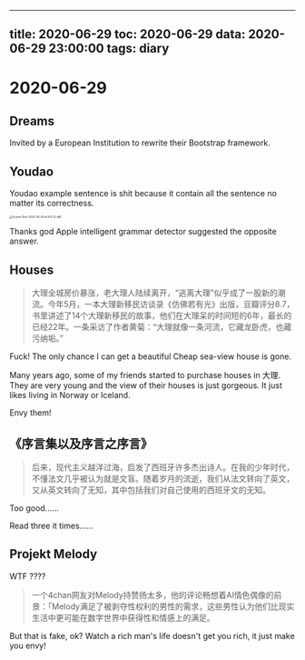 
---
title: 2020-06-29
toc: 2020-06-29
data: 2020-06-29 23:00:00
tags: diary
---


# 2020-06-29

## Dreams

Invited by a European Institution to rewrite their Bootstrap framework.

## Youdao

Youdao example sentence is shit because it contain all the sentence no matter its correctness.

<img src="https://tva1.sinaimg.cn/large/007S8ZIlgy1gg8w0wp81lj31240n2tjs.jpg" alt="Screen Shot 2020-06-29 at 9.10.22 AM" style="zoom:33%;" />

Thanks god Apple intelligent grammar detector suggested the opposite answer.

## Houses

> 大理全城房价暴涨，老大理人陆续离开，“逃离大理”似乎成了一股新的潮流。今年5月，一本大理新移民访谈录《仿佛若有光》出版，豆瓣评分8.7，书里讲述了14个大理新移民的故事，他们在大理呆的时间短的6年，最长的已经22年。一条采访了作者黄菊：“大理就像一条河流，它藏龙卧虎，也藏污纳垢。”

Fuck! The only chance I can get a beautiful Cheap sea-view house is gone.

Many years ago, some of my friends started to purchase houses in 大理. They are very young and the view of their houses is just gorgeous. It just likes living in Norway or Iceland. 

Envy them! 

## 《序言集以及序言之序言》

> 后来，现代主义越洋过海，启发了西班牙许多杰出诗人。在我的少年时代，不懂法文几乎被认为就是文盲。随着岁月的流逝，我们从法文转向了英文，又从英文转向了无知，其中包括我们对自己使用的西班牙文的无知。
>
> 

Too good...... 

Read three it times......

## Projekt Melody

WTF ????

> 一个4chan网友对Melody持赞扬太多，他的评论畅想着AI情色偶像的前景：「Melody满足了被剥夺性权利的男性的需求，这些男性认为他们比现实生活中更可能在数字世界中获得性和情感上的满足。



But that is fake, ok? Watch a rich man's life doesn't get you rich, it just make you envy!

